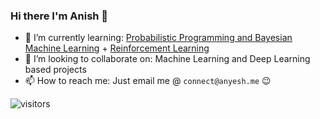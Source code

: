 ### Hi there I'm Anish 👋

- 🌱 I’m currently learning: [Probabilistic Programming and Bayesian Machine Learning](https://github.com/Anyesh?tab=repositories&q=bayesian&type=&language=&sort=) + [Reinforcement Learning](https://github.com/Anyesh?tab=repositories&q=rl&type=&language=&sort=)
- 👯 I’m looking to collaborate on: Machine Learning and Deep Learning based projects
- 📫 How to reach me: Just email me @ `connect@anyesh.me` 😉

![visitors](https://visitor-badge.laobi.icu/badge?page_id=Anyesh)
